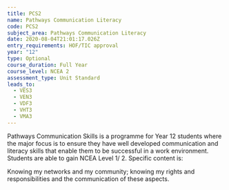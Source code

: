```yaml
---
title: PCS2
name: Pathways Communication Literacy
code: PCS2
subject_area: Pathways Communication Literacy
date: 2020-08-04T21:01:17.026Z
entry_requirements: HOF/TIC approval
year: "12"
type: Optional
course_duration: Full Year
course_level: NCEA 2
assessment_type: Unit Standard
leads_to:
  - VES3
  - VEN3
  - VDF3
  - VHT3
  - VMA3
---
```

Pathways Communication Skills is a programme for Year 12 students where the major focus is to ensure they have well developed communication and literacy skills that enable them to be successful in a work environment. Students are able to gain NCEA Level 1/ 2. Specific content is:

Knowing my networks and my community; knowing my rights and responsibilities and the communication of these aspects.